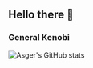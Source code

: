 ## Hello there 👋

### General Kenobi


![Asger's GitHub stats](https://github-readme-stats.vercel.app/api?username=asger-weirsoee&show_icons=true&theme=radical)

<!--
**asger-weirsoee/asger-weirsoee** is a ✨ _special_ ✨ repository because its `README.md` (this file) appears on your GitHub profile.

Here are some ideas to get you started:

- 🔭 I’m currently working on ...
- 🌱 I’m currently learning ...
- 👯 I’m looking to collaborate on ...
- 🤔 I’m looking for help with ...
- 💬 Ask me about ...
- 📫 How to reach me: ...
- 😄 Pronouns: ...
- ⚡ Fun fact: ...
-->
